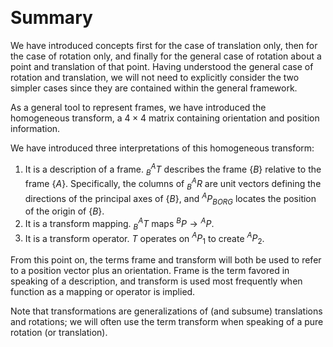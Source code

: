 &emsp;
# Summary

We have introduced concepts first for the case of translation only, then for the case of rotation only, and finally for the general case of rotation about a point and translation of that point. Having understood the general case of rotation and
translation, we will not need to explicitly consider the two simpler cases since they are contained within the general framework.

As a general tool to represent frames, we have introduced the homogeneous transform, a $4 \times 4$ matrix containing orientation and position information.

We have introduced three interpretations of this homogeneous transform:
1. It is a description of a frame. ${ }_B^A T$ describes the frame $\{B\}$ relative to the frame $\{A\}$. Specifically, the columns of ${ }_B^A R$ are unit vectors defining the directions of the principal axes of $\{B\}$, and ${ }^A P_{B O R G}$ locates the position of the origin of $\{B\}$.
2. It is a transform mapping. ${ }_B^A T$ maps ${ }^B P \rightarrow{ }^A P$.
3. It is a transform operator. $T$ operates on ${ }^A P_1$ to create ${ }^A P_2$.


From this point on, the terms frame and transform will both be used to refer to a position vector plus an orientation. Frame is the term favored in speaking of a description, and transform is used most frequently when function as a mapping or operator is implied. 

Note that transformations are generalizations of (and subsume) translations and rotations; we will often use the term transform when speaking of a pure rotation (or translation).